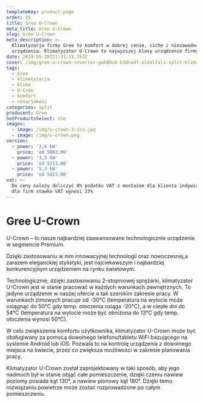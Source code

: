 ```yaml
---
templateKey: product-page
order: 25
title: Gree U-Crown
meta_title: Gree U-Crown
slug: Gree U-Crown
meta_description: >-
  Klimatyzacja firmy Gree to komfort w dobrej cenie, ciche i niezawodne
  urządzenia. Klimatyzator U-Crown to najwyższej klasy urządzenie firmy Gree.
date: 2019-05-28T21:31:15.753Z
cover: /img/gree-u-crown-inverter-gwh09ub-k3dna4f-oldalfali-split-klima-5.jpg
tags:
  - Gree
  - klimatyzacja
  - klima
  - U-Crow
  - komfort
  - cena/jakość
categories: split
producent: Gree
hotProductsSelect: nie
images:
  - image: /img/u-crown-3-ico.jpg
  - image: /img/u-crown.png
version:
  - power: '2,6 kW'
    price: 'od 5003,00'
  - power: '3,5 kW'
    price: 'od 5213,00'
  - power: '5,3 kW'
    price: 'od 5423,00'
vat: >-
  Do ceny należy doliczyć 8% podatku VAT z montażem dla klienta indywidualnego,
  dla firm stawka VAT wynosi 23%
---
```

# Gree U-Crown

U-Crown – to nasze najbardziej zaawansowane technologicznie urządzenie w segmencie Premium.

Dzięki zastosowaniu w nim innowacyjnej technologii oraz nowoczesnej,a zarazem eleganckiej stylistyki, jest najciekawszym i najbardziej konkurencyjnym urządzeniem na rynku światowym.

Technologicznie, dzięki zastosowaniu 2-stopniowej sprężarki, klimatyzator U-Crown jest w stanie pracować w każdych warunkach zewnętrznych. To jedyne urządzenie w naszej ofercie o tak szerokim zakresie pracy. W warunkach zimowych pracuje od -30°C (temperatura na wylocie może osiągnąć do 50°C gdy temp. otoczenia osiąga -20°C), a w ciepłe dni do 54°C (temperatura na wylocie może być obniżona do 13°C gdy temp. otoczenia wynosi 50°C).

W celu zwiększenia komfortu użytkownika, klimatyzator U-Crown może być obsługiwany za pomocą dowolnego telefonu/tabletu WiFi bazującego na systemie Android lub iOS. Pozwala to na kontrolę urządzenia z dowolnego miejsca na świecie, przez co zwiększa możliwości w zakresie planowania pracy.

Klimatyzator U-Crown został zaprojektowany w taki sposób, aby jego nadmuch był w stanie objąć całe pomieszczenie, dzięki czemu nawiew poziomy posiada kąt 130°, a nawiew pionowy kąt 180°. Dzięki temu rozwiązaniu powietrze może zostać rozprowadzone po całym pomieszczeniu.
